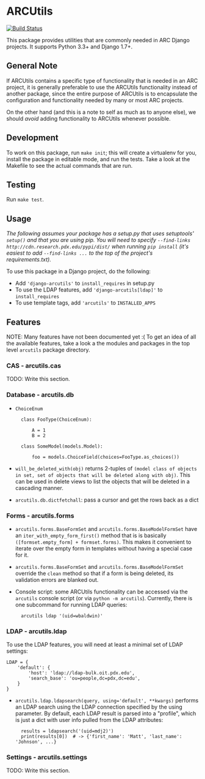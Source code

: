 # ARCUtils

[![Build Status](https://travis-ci.org/PSU-OIT-ARC/django-arcutils.svg?branch=master)](https://travis-ci.org/PSU-OIT-ARC/django-arcutils)

This package provides utilities that are commonly needed in ARC Django projects. It supports Python
3.3+ and Django 1.7+.

## General Note

If ARCUtils contains a specific type of functionality that is needed in an ARC project, it is
generally preferable to use the ARCUtils functionality instead of another package, since the entire
purpose of ARCUtils is to encapsulate the configuration and functionality needed by many or most
ARC projects.

On the other hand (and this is a note to self as much as to anyone else), we should _avoid_ adding
functionality to ARCUtils whenever possible.

## Development

To work on this package, run `make init`; this will create a virtualenv for you, install the
package in editable mode, and run the tests. Take a look at the Makefile to see the actual commands
that are run.

## Testing

Run `make test`.

## Usage

_The following assumes your package has a setup.py that uses setuptools' `setup()` and that you are
using pip. You will need to specify `--find-links http://cdn.research.pdx.edu/pypi/dist/` when
running `pip install` (it's easiest to add `--find-links ...` to the top of the project's
requirements.txt)._

To use this package in a Django project, do the following:

- Add `'django-arcutils'` to `install_requires` in setup.py
- To use the LDAP features, add `'django-arcutils[ldap]'` to `install_requires`
- To use template tags, add `'arcutils'` to `INSTALLED_APPS`

## Features

NOTE: Many features have not been documented yet :( To get an idea of all the available features,
take a look a the modules and packages in the top level `arcutils` package directory.

### CAS - arcutils.cas

TODO: Write this section.

### Database - arcutils.db

- `ChoiceEnum`

        class FooType(ChoiceEnum):

            A = 1
            B = 2

        class SomeModel(models.Model):

            foo = models.ChoiceField(choices=FooType.as_choices())

- `will_be_deleted_with(obj)` returns 2-tuples of
  `(model class of objects in set, set of objects that will be deleted along with obj)`. This can
  be used in delete views to list the objects that will be deleted in a cascading manner.

- `arcutils.db.dictfetchall`: pass a cursor and get the rows back as a dict

### Forms - arcutils.forms

- `arcutils.forms.BaseFormSet` and `arcutils.forms.BaseModelFormSet` have an
  `iter_with_empty_form_first()` method that is is basically
  `([formset.empty_form] + formset.forms)`. This makes it convenient to iterate over the empty form
  in templates without having a special case for it.

- `arcutils.forms.BaseFormSet` and `arcutils.forms.BaseModelFormSet` override the `clean` method
  so that if a form is being deleted, its validation errors are blanked out.

- Console script: some ARCUtils functionality can be accessed via the `arcutils` console script
  (or via `python -m arcutils`). Currently, there is one subcommand for running LDAP queries:

        arcutils ldap '(uid=wbaldwin)'

### LDAP - arcutils.ldap

To use the LDAP features, you will need at least a minimal set of LDAP settings:

    LDAP = {
        'default': {
            'host': 'ldap://ldap-bulk.oit.pdx.edu',
            'search_base': 'ou=people,dc=pdx,dc=edu',
        }
    }

- `arcutils.ldap.ldapsearch(query, using='default', **kwargs)` performs an LDAP search using the
  LDAP connection specified by the using parameter. By default, each LDAP result is parsed into
  a "profile", which is just a dict with user info pulled from the LDAP attributes:

        results = ldapsearch('(uid=mdj2)')
        print(results[0])  # -> {'first_name': 'Matt', 'last_name': 'Johnson', ...}

### Settings - arcutils.settings

TODO: Write this section.
